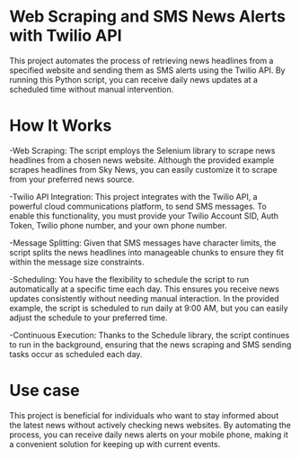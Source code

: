 # Web Scraping and SMS News Alerts with Twilio API
This project automates the process of retrieving news headlines from a specified website and sending them as SMS alerts using the Twilio API. By running this Python script, you can receive daily news updates at a scheduled time without manual intervention.

# How It Works
-Web Scraping: The script employs the Selenium library to scrape news headlines from a chosen news website. Although the provided example scrapes headlines from Sky News, you can easily customize it to scrape from your preferred news source.

-Twilio API Integration: This project integrates with the Twilio API, a powerful cloud communications platform, to send SMS messages. To enable this functionality, you must provide your Twilio Account SID, Auth Token, Twilio phone number, and your own phone number.

-Message Splitting: Given that SMS messages have character limits, the script splits the news headlines into manageable chunks to ensure they fit within the message size constraints.

-Scheduling: You have the flexibility to schedule the script to run automatically at a specific time each day. This ensures you receive news updates consistently without needing manual interaction. In the provided example, the script is scheduled to run daily at 9:00 AM, but you can easily adjust the schedule to your preferred time.

-Continuous Execution: Thanks to the Schedule library, the script continues to run in the background, ensuring that the news scraping and SMS sending tasks occur as scheduled each day.



# Use case
This project is beneficial for individuals who want to stay informed about the latest news without actively checking news websites. By automating the process, you can receive daily news alerts on your mobile phone, making it a convenient solution for keeping up with current events.

